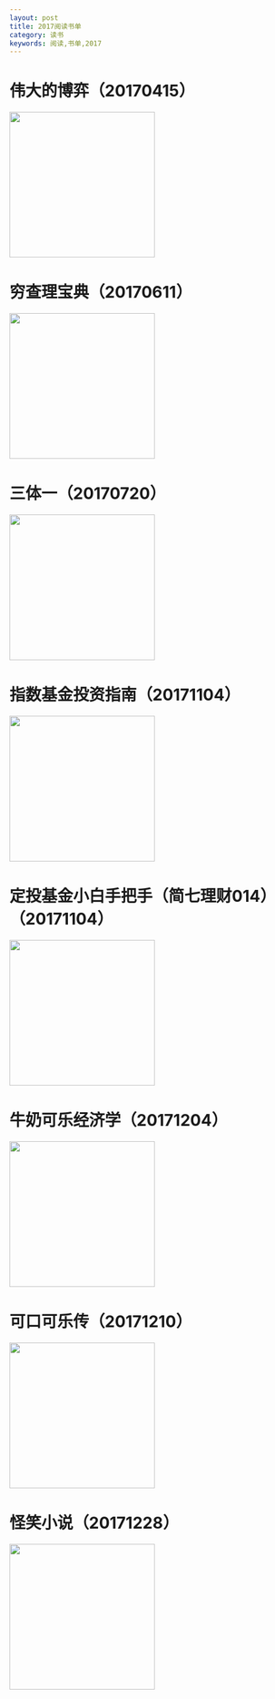 ```yaml
---
layout: post
title: 2017阅读书单
category: 读书
keywords: 阅读,书单,2017
---
```


# 伟大的博弈（20170415）

<img src="https://gss2.bdstatic.com/-fo3dSag_xI4khGkpoWK1HF6hhy/baike/c0%3Dbaike92%2C5%2C5%2C92%2C30/sign=9376bdf286cb39dbd5cd6f04b17f6241/9922720e0cf3d7ca3579e66ef51fbe096b63a91f.jpg"  width="256">

# 穷查理宝典（20170611）

<img src="https://gss1.bdstatic.com/-vo3dSag_xI4khGkpoWK1HF6hhy/baike/c0%3Dbaike92%2C5%2C5%2C92%2C30/sign=572ea86e938fa0ec6bca6c5f47fe328b/8d5494eef01f3a29180bbf939b25bc315d607caf.jpg"  width="256">

# 三体一（20170720）

<img src="https://gss3.bdstatic.com/-Po3dSag_xI4khGkpoWK1HF6hhy/baike/c0%3Dbaike80%2C5%2C5%2C80%2C26/sign=d924def1f1d3572c72ef948eeb7a0842/fcfaaf51f3deb48f5fa128c6f31f3a292cf578da.jpg"  width="256">

# 指数基金投资指南（20171104）

<img src="https://xqimg.imedao.com/151a4381f9e260f3fee8216d.jpg!custom660.jpg"  width="256">

# 定投基金小白手把手（简七理财014）（20171104）
<img src="https://gss0.baidu.com/7LsWdDW5_xN3otqbppnN2DJv/doc/pic/item/0d338744ebf81a4c76fefba3d42a6059242da68f.jpg"  width="256">

# 牛奶可乐经济学（20171204）

<img src="https://gss3.bdstatic.com/-Po3dSag_xI4khGkpoWK1HF6hhy/baike/c0%3Dbaike116%2C5%2C5%2C116%2C38/sign=442522a9a9ec8a1300175fb2966afaea/0b46f21fbe096b63e52d58160c338744ebf8acbb.jpg"  width="256">

# 可口可乐传（20171210）

<img src="https://gss3.bdstatic.com/-Po3dSag_xI4khGkpoWK1HF6hhy/baike/c0%3Dbaike80%2C5%2C5%2C80%2C26/sign=d924def1f1d3572c72ef948eeb7a0842/fcfaaf51f3deb48f5fa128c6f31f3a292cf578da.jpg"  width="256">


# 怪笑小说（20171228）

<img src="https://gss3.bdstatic.com/7Po3dSag_xI4khGkpoWK1HF6hhy/baike/c0%3Dbaike116%2C5%2C5%2C116%2C38/sign=2e985935b40e7bec37d70bb34e47d25d/e1fe9925bc315c60233126d581b1cb1349547767.jpg"  width="256">


